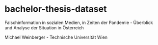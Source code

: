 # bachelor-thesis-dataset
Falschinformation in sozialen Medien, in Zeiten der Pandemie - Überblick und Analyse der Situation in Österreich</h2>

Michael Weinberger - Technische Universität Wien
